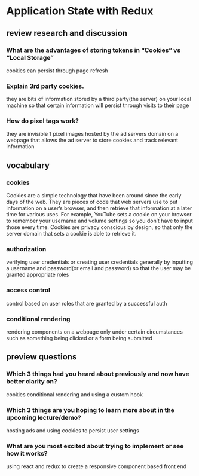 # Application State with Redux

## review research and discussion

### What are the advantages of storing tokens in “Cookies” vs “Local Storage”

cookies can persist through page refresh

### Explain 3rd party cookies.

they are bits of information stored by a third party(the server) on your local machine so that certain information will persist through visits to their page

### How do pixel tags work?

they are invisible 1 pixel images hosted by the ad servers domain on a webpage that allows the ad server to store cookies and track relevant information

## vocabulary

### cookies

Cookies are a simple technology that have been around since the early days of the web. They are pieces of code that web servers use to put information on a user’s browser, and then retrieve that information at a later time for various uses. For example, YouTube sets a cookie on your browser to remember your username and volume settings so you don’t have to input those every time. Cookies are privacy conscious by design, so that only the server domain that sets a cookie is able to retrieve it.​

### authorization

verifying user credentials or creating user credentials generally by inputting a username and password(or email and password) so that the user may be granted appropriate roles

### access control

control based on user roles that are granted by a successful auth

### conditional rendering

rendering components on a webpage only under certain circumstances such as something being clicked or a form being submitted

## preview questions

### Which 3 things had you heard about previously and now have better clarity on?

cookies conditional rendering and using a custom hook

### Which 3 things are you hoping to learn more about in the upcoming lecture/demo?

hosting ads and using cookies to persist user settings

### What are you most excited about trying to implement or see how it works?

using react and redux to create a responsive component based front end
